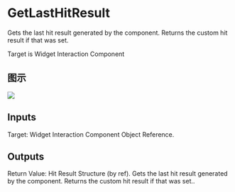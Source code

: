 # GetLastHitResult

Gets the last hit result generated by the component. Returns the custom hit result if that was set.

Target is Widget Interaction Component

## 图示

![]($-20221218-19303089.png)

## Inputs

Target: Widget Interaction Component Object Reference.  

## Outputs

Return Value: Hit Result Structure (by ref). Gets the last hit result generated by the component. Returns the custom hit result if that was set..

